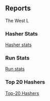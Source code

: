


## Reports
The West L
### Hasher Stats
[Hasher stats](https://westlondonhash.com/hash-stats/hasher-stats/)

### Run Stats
[Run stats](https://westlondonhash.com/hash-stats/run-stats/)

### Top 20 Hashers
[Top-20 Hashers](https://westlondonhash.com/hash-stats/top-20-hashers/)
<!--stackedit_data:
eyJoaXN0b3J5IjpbLTEwMjc5NjE5MjksLTIwMjIwMDY2MjMsMj
U5Mzk4ODY0LC0xMTQwMjc2MDgzXX0=
-->